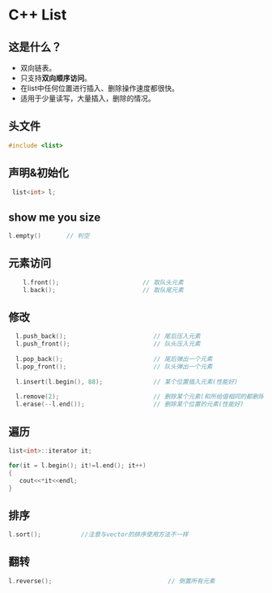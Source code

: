 # C++ List 

## 这是什么？

* 双向链表。
* 只支持**双向顺序访问**。
* 在list中任何位置进行插入、删除操作速度都很快。
* 适用于少量读写，大量插入，删除的情况。

## 头文件

```c++
#include <list>
```

## 声明&初始化

```c++
 list<int> l;
```

## show me you size

```c++
l.empty() 		// 判空
```

## 元素访问



```c++
    l.front();                       // 取队头元素
    l.back();                        // 取队尾元素
```

## 修改

```c++
  l.push_back();                        // 尾后压入元素
  l.push_front();                       // 队头压入元素
  
  l.pop_back();                         // 尾后弹出一个元素
  l.pop_front();                        // 队头弹出一个元素
  
  l.insert(l.begin(), 88);              // 某个位置插入元素(性能好)
  
  l.remove(2);                          // 删除某个元素(和所给值相同的都删除)
  l.erase(--l.end());                   // 删除某个位置的元素(性能好)
```

## 遍历

```c++
list<int>::iterator it;  

for(it = l.begin(); it!=l.end(); it++)   
{
   cout<<*it<<endl;
}
```

## 排序

```c++
l.sort();           //注意与vector的排序使用方法不一样
```



## 翻转

```c++
l.reverse();                                // 倒置所有元素
```

